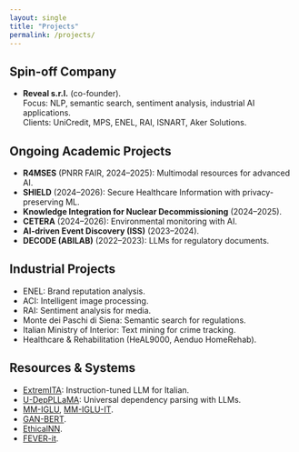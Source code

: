 ```yaml
---
layout: single
title: "Projects"
permalink: /projects/
---
```


## Spin-off Company
- **Reveal s.r.l.** (co-founder).  
  Focus: NLP, semantic search, sentiment analysis, industrial AI applications.  
  Clients: UniCredit, MPS, ENEL, RAI, ISNART, Aker Solutions.  

## Ongoing Academic Projects
- **R4MSES** (PNRR FAIR, 2024–2025): Multimodal resources for advanced AI.  
- **SHIELD** (2024–2026): Secure Healthcare Information with privacy-preserving ML.  
- **Knowledge Integration for Nuclear Decommissioning** (2024–2025).  
- **CETERA** (2024–2026): Environmental monitoring with AI.  
- **AI-driven Event Discovery (ISS)** (2023–2024).  
- **DECODE (ABILAB)** (2022–2023): LLMs for regulatory documents.  

## Industrial Projects
- ENEL: Brand reputation analysis.  
- ACI: Intelligent image processing.  
- RAI: Sentiment analysis for media.  
- Monte dei Paschi di Siena: Semantic search for regulations.  
- Italian Ministry of Interior: Text mining for crime tracking.  
- Healthcare & Rehabilitation (HeAL9000, Aenduo HomeRehab).  

## Resources & Systems
- [ExtremITA](https://github.com/crux82/ExtremITA): Instruction-tuned LLM for Italian.  
- [U-DepPLLaMA](https://github.com/crux82/u-deppllama): Universal dependency parsing with LLMs.  
- [MM-IGLU](https://github.com/crux82/MM-IGLU), [MM-IGLU-IT](https://github.com/crux82/MM-IGLU-IT).  
- [GAN-BERT](https://github.com/crux82/ganbert).  
- [EthicalNN](https://github.com/crux82/nn-ebd).  
- [FEVER-it](https://github.com/crux82/FEVER-it).  